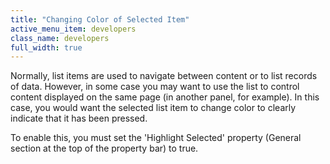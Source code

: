 ```yaml
---
title: "Changing Color of Selected Item"
active_menu_item: developers
class_name: developers
full_width: true
---
```



Normally, list items are used to navigate between content or to list records of data. However, in some case you may want to use the list to control content displayed on the same page (in another panel, for example). In this case, you would want the selected list item to change color to clearly indicate that it has been pressed.

To enable this, you must set the 'Highlight Selected' property (General section at the top of the property bar) to true.


